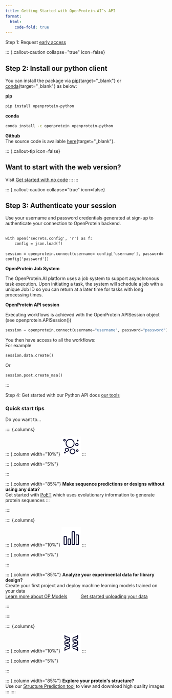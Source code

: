 ```yaml
---
title: Getting Started with OpenProtein.AI’s API
format:
  html:
    code-fold: true
---
```


<div class="step1-api">
  <span>Step 1: Request</span> <a href="https://openprotein-ai.webflow.io/early-access-form" target="_blank">early access</a>
</div>


::: {.callout-caution collapse="true" icon=false}
## Step 2: Install our python client

You can install the package via [pip](https://pypi.org/project/openprotein-python/){target="_blank"} or [conda](https://anaconda.org/openprotein/openprotein-python/files){target="_blank"} as below:

**pip**
```bash
pip install openprotein-python
```
**conda**
```bash
conda install -c openprotein openprotein-python
```
**Github** <br/>
The source code is available [here](https://github.com/OpenProteinAI/openprotein-python){target="_blank"}.

::: {.callout-tip icon=false}
## Want to start with the web version?

Visit [Get started with no code](./get-started-with-no-code.md)
:::
:::

::: {.callout-caution collapse="true" icon=false}
## Step 3: Authenticate your session

Use your username and password credentials generated at sign-up to authenticate your connection to 
OpenProtein backend.

```import openprotein

with open('secrets.config', 'r') as f:
    config = json.load(f)

session = openprotein.connect(username= config['username'], password= config['password'])
```

**OpenProtein Job System**

The OpenProtein.AI platform uses a job system to support asynchronous task execution.
Upon initiating a task, the system will schedule a job with a unique Job ID so you can return
at a later time for tasks with long processing times.

**OpenProtein API session**

Executing workflows is achieved with the OpenProtein APISession object (see openprotein.APISession())

```python
session = openprotein.connect(username="username", password="password")
```
You then have access to all the workflows: <br/>
For example
```python
session.data.create()
```
Or
```python
session.poet.create_msa()
```
:::

<div class="step4-api">
  <span>Step 4: Get started with our Python API docs </span> <a href="https://docs.openprotein.ai/api-python/">our tools</a>
</div>

### Quick start tips
Do you want to...
<br/>

:::: {.columns}

::: {.column width="10%"}
<img src="./img/poet-icon.png" height="60">
:::

::: {.column width="5%"}
<!-- empty column to create gap -->
:::

::: {.column width="85%"}
**Make sequence predictions or designs without using any data?** <br/>
Get started with [PoET](../poet/index.md) which uses evolutionary information to generate protein sequences
:::

::::

:::: {.columns}

::: {.column width="10%"}
<img src="./img/bar-chart.png" height="60">
:::

::: {.column width="5%"}
<!-- empty column to create gap -->
:::

::: {.column width="85%"}
**Analyze your experimental data for library design?** <br/>
Create your first project and deploy machine learning models trained on your data <br/>
[Learn more about OP Models](../opmodels/overview.md)&emsp;&emsp;&emsp;[Get started uploading your data](../opmodels/uploading-your-data.md)

:::

::::

:::: {.columns}

::: {.column width="10%"}
<img src="./img/dna-broken.png" height="60">
:::

::: {.column width="5%"}
<!-- empty column to create gap -->
:::

::: {.column width="85%"}
**Explore your protein's structure?** <br/>
Use our [Structure Prediction tool](../structure-prediction/using-structure-prediction.md) to view and download high quality images
:::
::::
